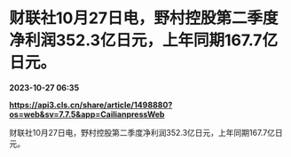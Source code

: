 # 财联社10月27日电，野村控股第二季度净利润352.3亿日元，上年同期167.7亿日元。

**2023-10-27 06:35**

**https://api3.cls.cn/share/article/1498880?os=web&sv=7.7.5&app=CailianpressWeb**

财联社10月27日电，野村控股第二季度净利润352.3亿日元，上年同期167.7亿日元。